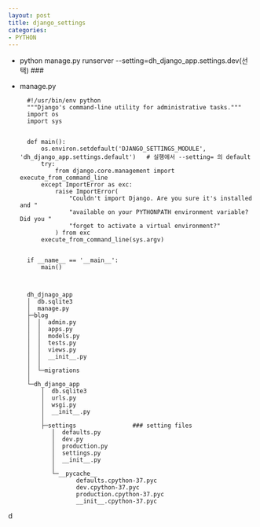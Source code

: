```yaml
---
layout: post
title: django_settings
categories:
- PYTHON
---
```




* python manage.py runserver --setting=dh_django_app.settings.dev(선택)  ###



* manage.py


        #!/usr/bin/env python
        """Django's command-line utility for administrative tasks."""
        import os
        import sys


        def main():
            os.environ.setdefault('DJANGO_SETTINGS_MODULE', 'dh_django_app.settings.default')   # 실행에서 --setting= 의 default
            try:
                from django.core.management import execute_from_command_line
            except ImportError as exc:
                raise ImportError(
                    "Couldn't import Django. Are you sure it's installed and "
                    "available on your PYTHONPATH environment variable? Did you "
                    "forget to activate a virtual environment?"
                ) from exc
            execute_from_command_line(sys.argv)


        if __name__ == '__main__':
            main()



        dh_djnago_app
        │  db.sqlite3
        │  manage.py
        ├─blog
        │  │  admin.py
        │  │  apps.py
        │  │  models.py
        │  │  tests.py
        │  │  views.py
        │  │  __init__.py
        │  │
        │  └─migrations
        │
        └─dh_django_app
            │  db.sqlite3
            │  urls.py
            │  wsgi.py
            │  __init__.py
            │
            ├─settings                ### setting files
               │  defaults.py
               │  dev.py
               │  production.py
               │  settings.py
               │  __init__.py
               │
               └─__pycache__
                      defaults.cpython-37.pyc
                      dev.cpython-37.pyc
                      production.cpython-37.pyc
                      __init__.cpython-37.pyc

            
            
d
